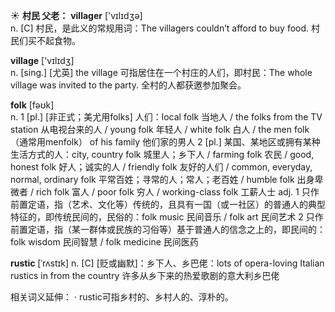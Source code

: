 ☀ <span class="category">**村民 父老：**</span>
<span class="vocabulary">**villager**</span> ['vɪlɪdʒə]  
<span class="definition">n. [C] 村民，是此义的常规用词：</span>The villagers couldn’t afford to buy food. 村民们买不起食物。

<span class="vocabulary">**village**</span> ['vɪlɪdӡ]  
<span class="definition">n. [sing.] [尤英] the village 可指居住在一个村庄的人们，即村民：</span>The whole village was invited to the party. 全村的人都获邀参加聚会。

<span class="vocabulary">**folk**</span> [fəʊk]  
<span class="definition">n. 1 [pl.] [非正式；美尤用folks] 人们：</span>local folk 当地人 / the folks from the TV station 从电视台来的人 / young folk 年轻人 / white folk 白人 / the men folk（通常用menfolk） of his family 他们家的男人 <span class="definition">2 [pl.] 某国、某地区或拥有某种生活方式的人：</span>city, country folk 城里人；乡下人 / farming folk 农民 / good, honest folk 好人；诚实的人 / friendly folk 友好的人们 / common, everyday, normal, ordinary folk 平常百姓；寻常的人；常人；老百姓 / humble folk 出身卑微者 / rich folk 富人 / poor folk 穷人 / working-class folk 工薪人士 <span class="definition">adj. 1 只作前置定语，指（艺术、文化等）传统的，且具有一国（或一社区）的普通人的典型特征的，即传统民间的，民俗的：</span>folk music 民间音乐 / folk art 民间艺术 <span class="definition">2 只作前置定语，指（某一群体或民族的习俗等）基于普通人的信念之上的，即民间的：</span>folk wisdom 民间智慧 / folk medicine 民间医药
           
<span class="vocabulary">**rustic**</span> [ˈrʌstɪk]
<span class="definition">n. [C] [贬或幽默]：乡下人、乡巴佬：</span>lots of opera-loving Italian rustics in from the country 许多从乡下来的热爱歌剧的意大利乡巴佬

相关词义延伸：
· rustic可指乡村的、乡村人的、淳朴的。

